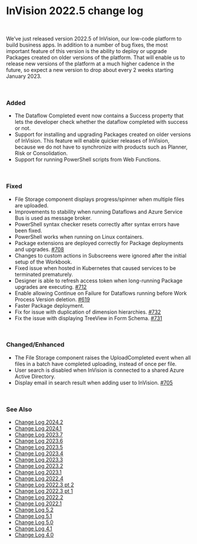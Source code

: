 

# InVision 2022.5 change log

<br/>

We’ve just released version 2022.5 of InVision, our low-code platform to build business apps. In addition to a number of bug fixes, the most important feature of this version is the ability to deploy or upgrade Packages created on older versions of the platform. That will enable us to release new versions of the platform at a much higher cadence in the future, so expect a new version to drop about every 2 weeks starting January 2023.

<br/>

### Added

- The Dataflow Completed event now contains a Success property that lets the developer check whether the dataflow completed with success or not.
- Support for installing and upgrading Packages created on older versions of InVision. This feature will enable quicker releases of InVision, because we do not have to synchronize with products such as Planner, Risk or Consolidation.
- Support for running PowerShell scripts from Web Functions.

<br/>

### Fixed

- File Storage component displays progress/spinner when multiple files are uploaded.
- Improvements to stability when running Dataflows and Azure Service Bus is used as message broker.
- PowerShell syntax checker resets correctly after syntax errors have been fixed.
- PowerShell works when running on Linux containers.
- Package extensions are deployed correctly for Package deployments and upgrades. [#708](https://support.profitbase.com/platform/invision-beta/-/issues/708)
- Changes to custom actions in Subscreens were ignored after the initial setup of the Workbook.
- Fixed issue when hosted in Kubernetes that caused services to be terminated prematurely.
- Designer is able to refresh access token when long-running Package upgrades are executing. [#712](https://support.profitbase.com/platform/invision-beta/-/issues/712)
- Enable allowing Continue on Failure for Dataflows running before Work Process Version deletion. [#619](https://support.profitbase.com/platform/invision-beta/-/issues/619)
- Faster Package deployment.
- Fix for issue with duplication of dimension hierarchies. [#732](https://support.profitbase.com/platform/invision-beta/-/issues/732)
- Fix the issue with displaying TreeView in Form Schema. [#731](https://support.profitbase.com/platform/invision-beta/-/issues/731)

<br/>

### Changed/Enhanced

- The File Storage component raises the UploadCompleted event when all files in a batch have completed uploading, instead of once per file.
- User search is disabled when InVision is connected to a shared Azure Active Directory.
- Display email in search result when adding user to InVision. [#705](https://support.profitbase.com/platform/invision-beta/-/issues/705)

<br/>

### See Also

- [Change Log 2024.2](changelog24_2.md)
- [Change Log 2024.1](changelog24_1.md)
- [Change Log 2023.7](changelog23_7.md)
- [Change Log 2023.6](changelog23_6.md)
- [Change Log 2023.5](changelog23_5.md)
- [Change Log 2023.4](changelog23_4.md)
- [Change Log 2023.3](changelog23_3.md)
- [Change Log 2023.2](changelog23_2.md)
- [Change Log 2023.1](changelog23_1.md)
- [Change Log 2022.4](changelog22_4.md)
- [Change Log 2022.3 pt 2](changelog22_3_2.md)
- [Change Log 2022.3 pt 1](changelog22_3_1.md)
- [Change Log 2022.2](changelog22_2.md)
- [Change Log 2022.1](changelog22_1.md)
- [Change Log 5.2](changelog52.md)
- [Change Log 5.1](changelog51.md)
- [Change Log 5.0](changelog5.md)
- [Change Log 4.1](changelog41.md)
- [Change Log 4.0](changelog40.md)
